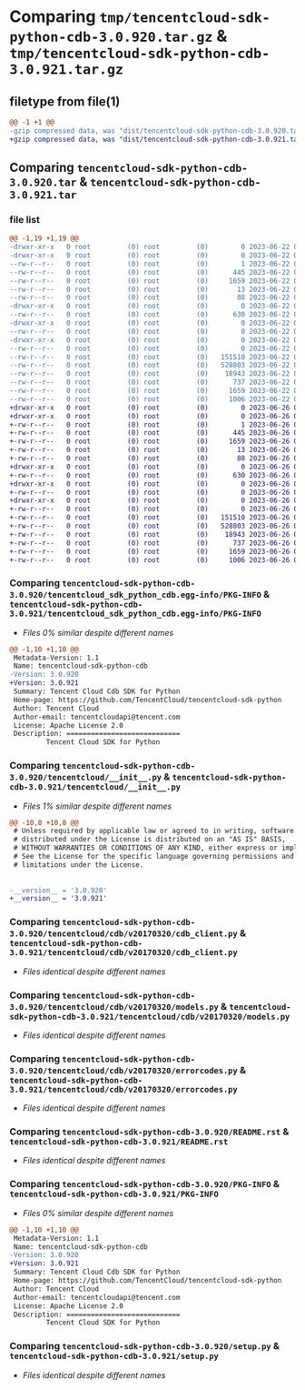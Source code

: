 # Comparing `tmp/tencentcloud-sdk-python-cdb-3.0.920.tar.gz` & `tmp/tencentcloud-sdk-python-cdb-3.0.921.tar.gz`

## filetype from file(1)

```diff
@@ -1 +1 @@
-gzip compressed data, was "dist/tencentcloud-sdk-python-cdb-3.0.920.tar", last modified: Thu Jun 22 00:18:57 2023, max compression
+gzip compressed data, was "dist/tencentcloud-sdk-python-cdb-3.0.921.tar", last modified: Mon Jun 26 00:18:50 2023, max compression
```

## Comparing `tencentcloud-sdk-python-cdb-3.0.920.tar` & `tencentcloud-sdk-python-cdb-3.0.921.tar`

### file list

```diff
@@ -1,19 +1,19 @@
-drwxr-xr-x   0 root         (0) root         (0)        0 2023-06-22 00:18:57.000000 tencentcloud-sdk-python-cdb-3.0.920/
-drwxr-xr-x   0 root         (0) root         (0)        0 2023-06-22 00:18:57.000000 tencentcloud-sdk-python-cdb-3.0.920/tencentcloud_sdk_python_cdb.egg-info/
--rw-r--r--   0 root         (0) root         (0)        1 2023-06-22 00:18:57.000000 tencentcloud-sdk-python-cdb-3.0.920/tencentcloud_sdk_python_cdb.egg-info/dependency_links.txt
--rw-r--r--   0 root         (0) root         (0)      445 2023-06-22 00:18:57.000000 tencentcloud-sdk-python-cdb-3.0.920/tencentcloud_sdk_python_cdb.egg-info/SOURCES.txt
--rw-r--r--   0 root         (0) root         (0)     1659 2023-06-22 00:18:57.000000 tencentcloud-sdk-python-cdb-3.0.920/tencentcloud_sdk_python_cdb.egg-info/PKG-INFO
--rw-r--r--   0 root         (0) root         (0)       13 2023-06-22 00:18:57.000000 tencentcloud-sdk-python-cdb-3.0.920/tencentcloud_sdk_python_cdb.egg-info/top_level.txt
--rw-r--r--   0 root         (0) root         (0)       88 2023-06-22 00:18:57.000000 tencentcloud-sdk-python-cdb-3.0.920/setup.cfg
-drwxr-xr-x   0 root         (0) root         (0)        0 2023-06-22 00:18:57.000000 tencentcloud-sdk-python-cdb-3.0.920/tencentcloud/
--rw-r--r--   0 root         (0) root         (0)      630 2023-06-22 00:18:57.000000 tencentcloud-sdk-python-cdb-3.0.920/tencentcloud/__init__.py
-drwxr-xr-x   0 root         (0) root         (0)        0 2023-06-22 00:18:57.000000 tencentcloud-sdk-python-cdb-3.0.920/tencentcloud/cdb/
--rw-r--r--   0 root         (0) root         (0)        0 2023-06-22 00:18:57.000000 tencentcloud-sdk-python-cdb-3.0.920/tencentcloud/cdb/__init__.py
-drwxr-xr-x   0 root         (0) root         (0)        0 2023-06-22 00:18:57.000000 tencentcloud-sdk-python-cdb-3.0.920/tencentcloud/cdb/v20170320/
--rw-r--r--   0 root         (0) root         (0)        0 2023-06-22 00:18:57.000000 tencentcloud-sdk-python-cdb-3.0.920/tencentcloud/cdb/v20170320/__init__.py
--rw-r--r--   0 root         (0) root         (0)   151510 2023-06-22 00:18:57.000000 tencentcloud-sdk-python-cdb-3.0.920/tencentcloud/cdb/v20170320/cdb_client.py
--rw-r--r--   0 root         (0) root         (0)   528803 2023-06-22 00:18:57.000000 tencentcloud-sdk-python-cdb-3.0.920/tencentcloud/cdb/v20170320/models.py
--rw-r--r--   0 root         (0) root         (0)    18943 2023-06-22 00:18:57.000000 tencentcloud-sdk-python-cdb-3.0.920/tencentcloud/cdb/v20170320/errorcodes.py
--rw-r--r--   0 root         (0) root         (0)      737 2023-06-22 00:18:57.000000 tencentcloud-sdk-python-cdb-3.0.920/README.rst
--rw-r--r--   0 root         (0) root         (0)     1659 2023-06-22 00:18:57.000000 tencentcloud-sdk-python-cdb-3.0.920/PKG-INFO
--rw-r--r--   0 root         (0) root         (0)     1006 2023-06-22 00:18:57.000000 tencentcloud-sdk-python-cdb-3.0.920/setup.py
+drwxr-xr-x   0 root         (0) root         (0)        0 2023-06-26 00:18:50.000000 tencentcloud-sdk-python-cdb-3.0.921/
+drwxr-xr-x   0 root         (0) root         (0)        0 2023-06-26 00:18:50.000000 tencentcloud-sdk-python-cdb-3.0.921/tencentcloud_sdk_python_cdb.egg-info/
+-rw-r--r--   0 root         (0) root         (0)        1 2023-06-26 00:18:50.000000 tencentcloud-sdk-python-cdb-3.0.921/tencentcloud_sdk_python_cdb.egg-info/dependency_links.txt
+-rw-r--r--   0 root         (0) root         (0)      445 2023-06-26 00:18:50.000000 tencentcloud-sdk-python-cdb-3.0.921/tencentcloud_sdk_python_cdb.egg-info/SOURCES.txt
+-rw-r--r--   0 root         (0) root         (0)     1659 2023-06-26 00:18:50.000000 tencentcloud-sdk-python-cdb-3.0.921/tencentcloud_sdk_python_cdb.egg-info/PKG-INFO
+-rw-r--r--   0 root         (0) root         (0)       13 2023-06-26 00:18:50.000000 tencentcloud-sdk-python-cdb-3.0.921/tencentcloud_sdk_python_cdb.egg-info/top_level.txt
+-rw-r--r--   0 root         (0) root         (0)       88 2023-06-26 00:18:50.000000 tencentcloud-sdk-python-cdb-3.0.921/setup.cfg
+drwxr-xr-x   0 root         (0) root         (0)        0 2023-06-26 00:18:50.000000 tencentcloud-sdk-python-cdb-3.0.921/tencentcloud/
+-rw-r--r--   0 root         (0) root         (0)      630 2023-06-26 00:18:50.000000 tencentcloud-sdk-python-cdb-3.0.921/tencentcloud/__init__.py
+drwxr-xr-x   0 root         (0) root         (0)        0 2023-06-26 00:18:50.000000 tencentcloud-sdk-python-cdb-3.0.921/tencentcloud/cdb/
+-rw-r--r--   0 root         (0) root         (0)        0 2023-06-26 00:18:50.000000 tencentcloud-sdk-python-cdb-3.0.921/tencentcloud/cdb/__init__.py
+drwxr-xr-x   0 root         (0) root         (0)        0 2023-06-26 00:18:50.000000 tencentcloud-sdk-python-cdb-3.0.921/tencentcloud/cdb/v20170320/
+-rw-r--r--   0 root         (0) root         (0)        0 2023-06-26 00:18:50.000000 tencentcloud-sdk-python-cdb-3.0.921/tencentcloud/cdb/v20170320/__init__.py
+-rw-r--r--   0 root         (0) root         (0)   151510 2023-06-26 00:18:50.000000 tencentcloud-sdk-python-cdb-3.0.921/tencentcloud/cdb/v20170320/cdb_client.py
+-rw-r--r--   0 root         (0) root         (0)   528803 2023-06-26 00:18:50.000000 tencentcloud-sdk-python-cdb-3.0.921/tencentcloud/cdb/v20170320/models.py
+-rw-r--r--   0 root         (0) root         (0)    18943 2023-06-26 00:18:50.000000 tencentcloud-sdk-python-cdb-3.0.921/tencentcloud/cdb/v20170320/errorcodes.py
+-rw-r--r--   0 root         (0) root         (0)      737 2023-06-26 00:18:50.000000 tencentcloud-sdk-python-cdb-3.0.921/README.rst
+-rw-r--r--   0 root         (0) root         (0)     1659 2023-06-26 00:18:50.000000 tencentcloud-sdk-python-cdb-3.0.921/PKG-INFO
+-rw-r--r--   0 root         (0) root         (0)     1006 2023-06-26 00:18:50.000000 tencentcloud-sdk-python-cdb-3.0.921/setup.py
```

### Comparing `tencentcloud-sdk-python-cdb-3.0.920/tencentcloud_sdk_python_cdb.egg-info/PKG-INFO` & `tencentcloud-sdk-python-cdb-3.0.921/tencentcloud_sdk_python_cdb.egg-info/PKG-INFO`

 * *Files 0% similar despite different names*

```diff
@@ -1,10 +1,10 @@
 Metadata-Version: 1.1
 Name: tencentcloud-sdk-python-cdb
-Version: 3.0.920
+Version: 3.0.921
 Summary: Tencent Cloud Cdb SDK for Python
 Home-page: https://github.com/TencentCloud/tencentcloud-sdk-python
 Author: Tencent Cloud
 Author-email: tencentcloudapi@tencent.com
 License: Apache License 2.0
 Description: ============================
         Tencent Cloud SDK for Python
```

### Comparing `tencentcloud-sdk-python-cdb-3.0.920/tencentcloud/__init__.py` & `tencentcloud-sdk-python-cdb-3.0.921/tencentcloud/__init__.py`

 * *Files 1% similar despite different names*

```diff
@@ -10,8 +10,8 @@
 # Unless required by applicable law or agreed to in writing, software
 # distributed under the License is distributed on an "AS IS" BASIS,
 # WITHOUT WARRANTIES OR CONDITIONS OF ANY KIND, either express or implied.
 # See the License for the specific language governing permissions and
 # limitations under the License.
 
 
-__version__ = '3.0.920'
+__version__ = '3.0.921'
```

### Comparing `tencentcloud-sdk-python-cdb-3.0.920/tencentcloud/cdb/v20170320/cdb_client.py` & `tencentcloud-sdk-python-cdb-3.0.921/tencentcloud/cdb/v20170320/cdb_client.py`

 * *Files identical despite different names*

### Comparing `tencentcloud-sdk-python-cdb-3.0.920/tencentcloud/cdb/v20170320/models.py` & `tencentcloud-sdk-python-cdb-3.0.921/tencentcloud/cdb/v20170320/models.py`

 * *Files identical despite different names*

### Comparing `tencentcloud-sdk-python-cdb-3.0.920/tencentcloud/cdb/v20170320/errorcodes.py` & `tencentcloud-sdk-python-cdb-3.0.921/tencentcloud/cdb/v20170320/errorcodes.py`

 * *Files identical despite different names*

### Comparing `tencentcloud-sdk-python-cdb-3.0.920/README.rst` & `tencentcloud-sdk-python-cdb-3.0.921/README.rst`

 * *Files identical despite different names*

### Comparing `tencentcloud-sdk-python-cdb-3.0.920/PKG-INFO` & `tencentcloud-sdk-python-cdb-3.0.921/PKG-INFO`

 * *Files 0% similar despite different names*

```diff
@@ -1,10 +1,10 @@
 Metadata-Version: 1.1
 Name: tencentcloud-sdk-python-cdb
-Version: 3.0.920
+Version: 3.0.921
 Summary: Tencent Cloud Cdb SDK for Python
 Home-page: https://github.com/TencentCloud/tencentcloud-sdk-python
 Author: Tencent Cloud
 Author-email: tencentcloudapi@tencent.com
 License: Apache License 2.0
 Description: ============================
         Tencent Cloud SDK for Python
```

### Comparing `tencentcloud-sdk-python-cdb-3.0.920/setup.py` & `tencentcloud-sdk-python-cdb-3.0.921/setup.py`

 * *Files identical despite different names*

